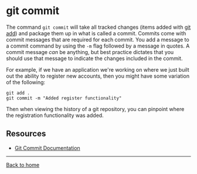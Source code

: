 # git commit
The command `git commit` will take all tracked changes (items added with [git add](./Add.md)) and package them up in what is called a commit. Commits come with commit messages that are required for each commit. You add a message to a commit command by using the `-m` flag followed by a message in quotes.
A commit message _can_ be anything, but best practice dictates that you should use that message to indicate the changes included in the commit.

For example, if we have an application we're working on where we just built out the ability to register new accounts, then you might have some variation of the following:

```
git add .
git commit -m "Added register functionality"
```

Then when viewing the history of a git repository, you can pinpoint where the registration functionality was added.

## Resources 
- [Git Commit Documentation](https://git-scm.com/docs/git-commit)
---
[Back to home](../README.md) 